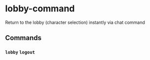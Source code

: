 # lobby-command
Return to the lobby (character selection) instantly via chat command

## Commands
### `lobby` `logout`
